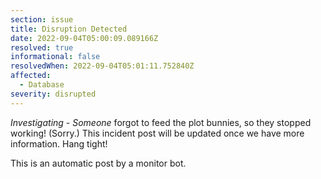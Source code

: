 ```yaml
---
section: issue
title: Disruption Detected
date: 2022-09-04T05:00:09.089166Z
resolved: true
informational: false
resolvedWhen: 2022-09-04T05:01:11.752840Z
affected:
  - Database
severity: disrupted
---
```

*Investigating* - _Someone_ forgot to feed the plot bunnies, so they stopped working! (Sorry.) This incident post will be updated once we have more information. Hang tight!

This is an automatic post by a monitor bot.
        